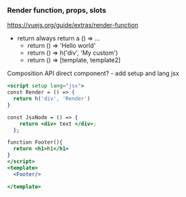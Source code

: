 ### Render function, props, slots

https://vuejs.org/guide/extras/render-function

- return always return a () => ...
  - return () => 'Hello world'
  - return () => h('div', 'My custom')
  - return () => [template, template2]

Composition API direct component? - add setup and lang jsx

```jsx
<script setup lang="jsx">
const Render = () => {
  return h('div', 'Render')
}

const JsxNode = () => {
    return <div> text </div>;
  };

function Footer(){
  return <h1>h1</h1>
}
</script>
<template>
  <Footer/>

</template>


```
